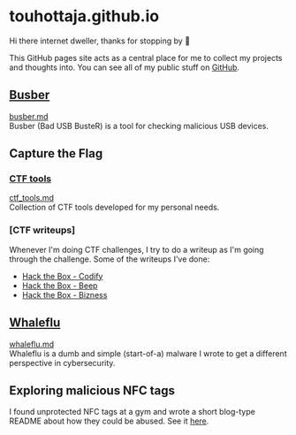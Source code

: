 # touhottaja.github.io
Hi there internet dweller, thanks for stopping by 👋

This GitHub pages site acts as a central place for me to collect my projects and thoughts into. You can see all of my public stuff on [GitHub](https://github.com/Touhottaja).

## [Busber](busber.md)
[busber.md](busber.md)  
Busber (Bad USB BusteR) is a tool for checking malicious USB devices.

## Capture the Flag
### [CTF tools](ctf_tools.md)
[ctf_tools.md](ctf_tools.md)  
Collection of CTF tools developed for my personal needs.

### [CTF writeups]
Whenever I'm doing CTF challenges, I try to do a writeup as I'm going through the challenge. Some of the writeups I've done:
- [Hack the Box - Codify](https://github.com/Touhottaja/hacking_playground/blob/main/writeups/htb_codify/htb_codify.md)
- [Hack the Box - Beep](https://github.com/Touhottaja/hacking_playground/blob/main/writeups/htb_beep/htb_beep.md)
- [Hack the Box - Bizness](https://github.com/Touhottaja/hacking_playground/blob/main/writeups/htb_bizness/htb_bizness.md)

## [Whaleflu](whaleflu.md)
[whaleflu.md](whaleflu.md)  
Whaleflu is a dumb and simple (start-of-a) malware I wrote to get a different perspective in cybersecurity.

## Exploring malicious NFC tags
I found unprotected NFC tags at a gym and wrote a short blog-type README about how they could be abused. See it [here](https://github.com/Touhottaja/hacking_playground/blob/main/blog/malicious_nfc.md).
